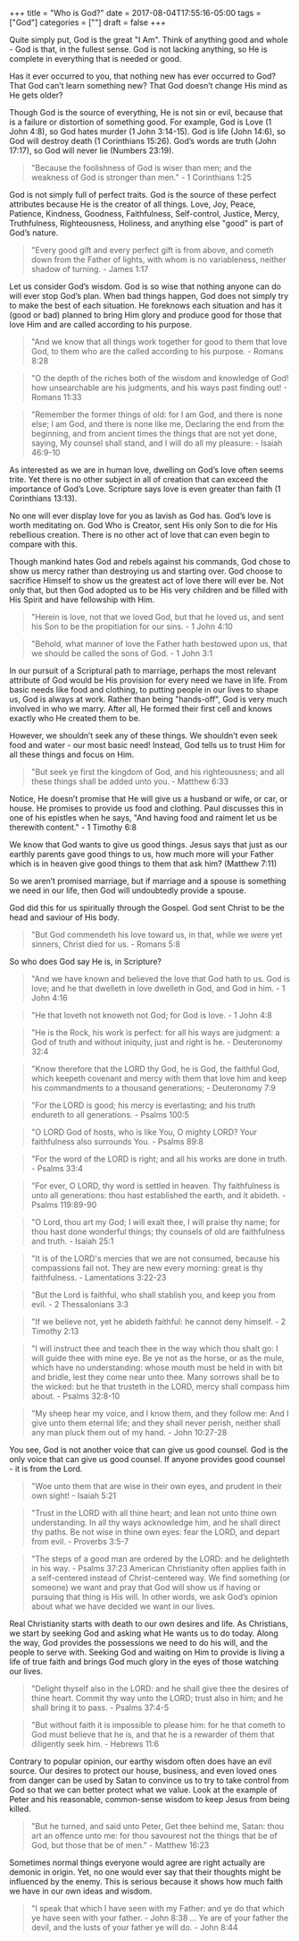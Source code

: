 +++
title = "Who is God?"
date = 2017-08-04T17:55:16-05:00
tags = ["God"]
categories = [""]
draft = false
+++

Quite simply put, God is the great "I Am". Think of anything good and whole - God is that, in the fullest sense. God is not lacking anything, so He is complete in everything that is needed or good.

<!--more-->

Has it ever occurred to you, that nothing new has ever occurred to God? That God can’t learn something new? That God doesn’t change His mind as He gets older?

Though God is the source of everything, He is not sin or evil, because that is a failure or distortion of something good. For example, God is Love (1 John 4:8), so God hates murder (1 John 3:14-15). God is life (John 14:6), so God will destroy death (1 Corinthians 15:26). God’s words are truth (John 17:17), so God will never lie (Numbers 23:19).

> "Because the foolishness of God is wiser than men; and the weakness of God is stronger than men." - 1 Corinthians 1:25

God is not simply full of perfect traits. God is the source of these perfect attributes because He is the creator of all things. Love, Joy, Peace, Patience, Kindness, Goodness, Faithfulness, Self-control, Justice, Mercy, Truthfulness, Righteousness, Holiness, and anything else "good" is part of God’s nature.

>"Every good gift and every perfect gift is from above, and cometh down from the Father of lights, with whom is no variableness, neither shadow of turning. - James 1:17

Let us consider God’s wisdom. God is so wise that nothing anyone can do will ever stop God’s plan. When bad things happen, God does not simply try to make the best of each situation. He foreknows each situation and has it (good or bad) planned to bring Him glory and produce good for those that love Him and are called according to his purpose.

> "And we know that all things work together for good to them that love God, to them who are the called according to his purpose. - Romans 8:28

> "O the depth of the riches both of the wisdom and knowledge of God! how unsearchable are his judgments, and his ways past finding out! - Romans 11:33

> "Remember the former things of old: for I am God, and there is none else; I am God, and there is none like me, Declaring the end from the beginning, and from ancient times the things that are not yet done, saying, My counsel shall stand, and I will do all my pleasure: - Isaiah 46:9-10

As interested as we are in human love, dwelling on God’s love often seems trite. Yet there is no other subject in all of creation that can exceed the importance of God’s Love. Scripture says love is even greater than faith (1 Corinthians 13:13).

No one will ever display love for you as lavish as God has. God’s love is worth meditating on. God Who is Creator, sent His only Son to die for His rebellious creation. There is no other act of love that can even begin to compare with this.

Though mankind hates God and rebels against his commands, God chose to show us mercy rather than destroying us and starting over. God choose to sacrifice Himself to show us the greatest act of love there will ever be. Not only that, but then God adopted us to be His very children and be filled with His Spirit and have fellowship with Him.

> "Herein is love, not that we loved God, but that he loved us, and sent his Son to be the propitiation for our sins. - 1 John 4:10

> "Behold, what manner of love the Father hath bestowed upon us, that we should be called the sons of God. - 1 John 3:1

In our pursuit of a Scriptural path to marriage, perhaps the most relevant attribute of God would be His provision for every need we have in life. From basic needs like food and clothing, to putting people in our lives to shape us, God is always at work. Rather than being "hands-off", God is very much involved in who we marry. After all, He formed their first cell and knows exactly who He created them to be.

However, we shouldn’t seek any of these things. We shouldn’t even seek food and water - our most basic need! Instead, God tells us to trust Him for all these things and focus on Him.

> "But seek ye first the kingdom of God, and his righteousness; and all these things shall be added unto you. - Matthew 6:33

Notice, He doesn’t promise that He will give us a husband or wife, or car, or house. He promises to provide us food and clothing. Paul discusses this in one of his epistles when he says, "And having food and raiment let us be therewith content." - 1 Timothy 6:8

We know that God wants to give us good things. Jesus says that just as our earthly parents gave good things to us, how much more will your Father which is in heaven give good things to them that ask him? (Matthew 7:11)

So we aren’t promised marriage, but if marriage and a spouse is something we need in our life, then God will undoubtedly provide a spouse.

God did this for us spiritually through the Gospel. God sent Christ to be the head and saviour of His body.

> "But God commendeth his love toward us, in that, while we were yet sinners, Christ died for us. - Romans 5:8

So who does God say He is, in Scripture?

> "And we have known and believed the love that God hath to us. God is love; and he that dwelleth in love dwelleth in God, and God in him. - 1 John 4:16

> "He that loveth not knoweth not God; for God is love. - 1 John 4:8

> "He is the Rock, his work is perfect: for all his ways are judgment: a God of truth and without iniquity, just and right is he. - Deuteronomy 32:4

> "Know therefore that the LORD thy God, he is God, the faithful God, which keepeth covenant and mercy with them that love him and keep his commandments to a thousand generations; - Deuteronomy 7:9

> "For the LORD is good; his mercy is everlasting; and his truth endureth to all generations. - Psalms 100:5

> "O LORD God of hosts, who is like You, O mighty LORD? Your faithfulness also surrounds You. - Psalms 89:8

> "For the word of the LORD is right; and all his works are done in truth. - Psalms 33:4

> "For ever, O LORD, thy word is settled in heaven. Thy faithfulness is unto all generations: thou hast established the earth, and it abideth. - Psalms 119:89-90

> "O Lord, thou art my God; I will exalt thee, I will praise thy name; for thou hast done wonderful things; thy counsels of old are faithfulness and truth. - Isaiah 25:1

> "It is of the LORD's mercies that we are not consumed, because his compassions fail not. They are new every morning: great is thy faithfulness. - Lamentations 3:22-23

> "But the Lord is faithful, who shall stablish you, and keep you from evil. - 2 Thessalonians 3:3

> "If we believe not, yet he abideth faithful: he cannot deny himself. - 2 Timothy 2:13

> "I will instruct thee and teach thee in the way which thou shalt go: I will guide thee with mine eye. Be ye not as the horse, or as the mule, which have no understanding: whose mouth must be held in with bit and bridle, lest they come near unto thee. Many sorrows shall be to the wicked: but he that trusteth in the LORD, mercy shall compass him about. - Psalms 32:8-10

> "My sheep hear my voice, and I know them, and they follow me: And I give unto them eternal life; and they shall never perish, neither shall any man pluck them out of my hand. - John 10:27-28

You see, God is not another voice that can give us good counsel. God is the only voice that can give us good counsel. If anyone provides good counsel - it is from the Lord.

> "Woe unto them that are wise in their own eyes, and prudent in their own sight! - Isaiah 5:21

> "Trust in the LORD with all thine heart; and lean not unto thine own understanding. In all thy ways acknowledge him, and he shall direct thy paths. Be not wise in thine own eyes: fear the LORD, and depart from evil. - Proverbs 3:5-7

> "The steps of a good man are ordered by the LORD: and he delighteth in his way. - Psalms 37:23
American Christianity often applies faith in a self-centered instead of Christ-centered way. We find something (or someone) we want and pray that God will show us if having or pursuing that thing is His will. In other words, we ask God’s opinion about what we have decided we want in our lives.

Real Christianity starts with death to our own desires and life. As Christians, we start by seeking God and asking what He wants us to do today. Along the way, God provides the possessions we need to do his will, and the people to serve with. Seeking God and waiting on Him to provide is living a life of true faith and brings God much glory in the eyes of those watching our lives.


> "Delight thyself also in the LORD: and he shall give thee the desires of thine heart. Commit thy way unto the LORD; trust also in him; and he shall bring it to pass. - Psalms 37:4-5

> "But without faith it is impossible to please him: for he that cometh to God must believe that he is, and that he is a rewarder of them that diligently seek him. - Hebrews 11:6

Contrary to popular opinion, our earthy wisdom often does have an evil source. Our desires to protect our house, business, and even loved ones from danger can be used by Satan to convince us to try to take control from God so that we can better protect what we value. Look at the example of Peter and his reasonable, common-sense wisdom to keep Jesus from being killed.

> "But he turned, and said unto Peter, Get thee behind me, Satan: thou art an offence unto me: for thou savourest not the things that be of God, but those that be of men." - Matthew 16:23

Sometimes normal things everyone would agree are right actually are demonic in origin. Yet, no one would ever say that their thoughts might be influenced by the enemy. This is serious because it shows how much faith we have in our own ideas and wisdom.

> "I speak that which I have seen with my Father: and ye do that which ye have seen with your father. - John 8:38 … Ye are of your father the devil, and the lusts of your father ye will do. - John 8:44
